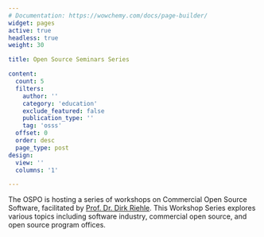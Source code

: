 ```yaml
---
# Documentation: https://wowchemy.com/docs/page-builder/
widget: pages
active: true
headless: true
weight: 30

title: Open Source Seminars Series

content:
  count: 5
  filters:
    author: ''
    category: 'education'
    exclude_featured: false
    publication_type: ''
    tag: 'osss'
  offset: 0
  order: desc
  page_type: post
design:
  view: ''
  columns: '1'

---
```


The OSPO is hosting a series of workshops on Commercial Open Source Software, facilitated by [Prof. Dr. Dirk Riehle](https://oss.cs.fau.de/person/riehle-dirk/). This Workshop Series explores various topics including software industry, commercial open source, and open source program offices. 